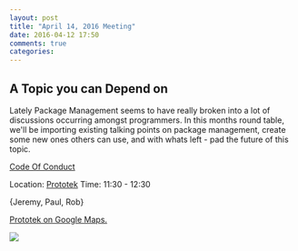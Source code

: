 ```yaml
---
layout: post
title: "April 14, 2016 Meeting"
date: 2016-04-12 17:50
comments: true
categories: 
---
```


## A Topic you can Depend on

Lately Package Management seems to have really broken
into a lot of discussions occurring amongst programmers. In this months 
round table, we'll be importing existing talking points on package management, 
create some new ones others can use, and with whats left - pad the future of this topic.

[Code Of Conduct](http://www.okcruby.org/about/)

Location: [Prototek][prototek]
Time: 11:30 - 12:30

{Jeremy, Paul, Rob}

<a href="https://www.google.com/maps/place/401+NW+10th+St/@35.478527,-97.519417,17z/data=!3m1!4b1!4m2!3m1!1s0x87b21733fd30d655:0xce3a1cd9b95c8415">Prototek on Google Maps.</a>

<img src="{{root_url}}/images/prototek_parking.jpg" class="fit">

[prototek]: http://prototekokc.com/
